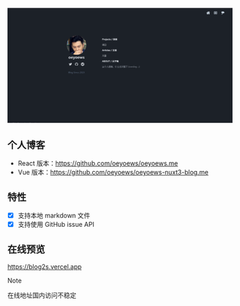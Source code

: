 ![banner](./assets/img/01.png)

## 个人博客

* React 版本：https://github.com/oeyoews/oeyoews.me
* Vue 版本：https://github.com/oeyoews/oeyoews-nuxt3-blog.me

## 特性

* [x] 支持本地 markdown 文件
* [x] 支持使用 GitHub issue API
<!-- * [x] 支持 json 数据源 -->

## 在线预览

https://blog2s.vercel.app

> [!NOTE]
> 在线地址国内访问不稳定

<!-- ## 问题

* layout, route 不支持热加载
* use chinese title
* 使用 nuxtpage 共享页面

## Links

* https://www.youtube.com/watch?v=wW1gePu3Wl8


## TODO

* 中文路由
* toc
* 嵌套路由
* 传参
* xxx.post
* loadmore
* use degit to get content
* usehead xx  | xxx
* blog sort use script instead of html to organize
* issue comment body
* fragment usage
* html 生成的 `<!--[->` how to remove
-->